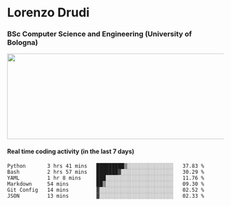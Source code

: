 # Lorenzo Drudi
### BSc Computer Science and Engineering (University of Bologna)

<img src="https://github-readme-stats.vercel.app/api?username=LorenzoDrudi&count_private=true&show_icons=true&theme=gruvbox" height=200px width=550px>

<!---Use wakatime plugins to track the coding time--->
#### Real time coding activity (in the last 7 days)
<!--START_SECTION:waka-->

```text
Python       3 hrs 41 mins   █████████▒░░░░░░░░░░░░░░░   37.83 %
Bash         2 hrs 57 mins   ███████▓░░░░░░░░░░░░░░░░░   30.29 %
YAML         1 hr 8 mins     ███░░░░░░░░░░░░░░░░░░░░░░   11.76 %
Markdown     54 mins         ██▒░░░░░░░░░░░░░░░░░░░░░░   09.30 %
Git Config   14 mins         ▓░░░░░░░░░░░░░░░░░░░░░░░░   02.52 %
JSON         13 mins         ▓░░░░░░░░░░░░░░░░░░░░░░░░   02.33 %
```

<!--END_SECTION:waka-->
